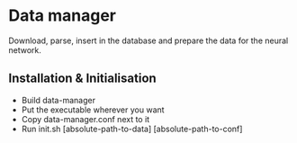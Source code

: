 # Data manager
Download, parse, insert in the database and prepare the data for the neural network.

## Installation & Initialisation
* Build data-manager
* Put the executable wherever you want
* Copy data-manager.conf next to it
* Run init.sh [absolute-path-to-data] [absolute-path-to-conf]
